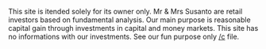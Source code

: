 This site is itended solely for its owner only. Mr & Mrs Susanto are retail investors based on fundamental analysis. Our main purpose is reasonable capital gain through investments in capital and money markets. This site has no informations with our investments. See our fun purpose only [/c](https://arsarsars.github.io/c) file. 
